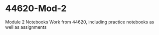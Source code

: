# 44620-Mod-2
Module 2 Notebooks 
Work from 44620, including practice notebooks as well as assignments 
